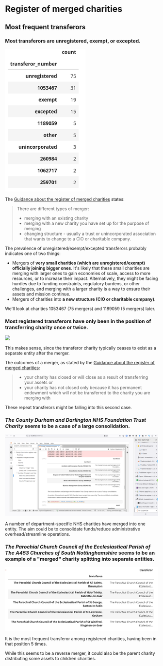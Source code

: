 # Register of merged charities

## Most frequent transferors

### Most transferors are unregistered, exempt, or excepted.

![](../assets/most_frequent_transferors.png)

The [Guidance about the register of merged charities](https://www.gov.uk/government/publications/register-of-merged-charities/guidance-about-the-register-of-merged-charities#different-types-of-merger) states:

> There are different types of merger:
> 
> - merging with an existing charity
> - merging with a new charity you have set up for the purpose of merging
> - changing structure - usually a trust or unincorporated association that wants to change to a CIO or charitable company.

The prevalence of unregistered/exempt/excepted transferors probably indicates one of two things:

- Mergers of ****very small charities (which are unregistered/exempt) officially joining bigger ones****. It's likely that these small charities are merging with larger ones to gain economies of scale, access to more resources, or to increase their impact. Alternatively, they might be facing hurdles due to funding constraints, regulatory burdens, or other challenges, and merging with a larger charity is a way to ensure their assets and mission continue.
- Mergers of charities into ****a new structure (CIO or charitable company)****.

We'll look at charities 1053467 (75 mergers) and 1189059 (5 mergers) later.

### Most registered transferors have only been in the position of transferring charity once or twice.

![](../assets/merger_freqs.png)

This makes sense, since the transferor charity typically ceases to exist as a separate entity after the merger.

The outcomes of a merger, as stated by the [Guidance about the register of merged charities](https://www.gov.uk/government/publications/register-of-merged-charities/guidance-about-the-register-of-merged-charities#why-register):

> - your charity has closed or will close as a result of transferring your assets or
> - your charity has not closed only because it has permanent endowment which will not be transferred to the charity you are merging with

These repeat transferors might be falling into this second case.

### *The County Durham and Darlington NHS Foundation Trust Charity* seems to be a case of a large consolidation.

![](../assets/consolidation_merger.png)

A number of department-specific NHS charities have merged into one entity. The aim could be to consolidate funds/reduce administrative overhead/streamline operations.

### *The Parochial Church Council of the Ecclesiastical Parish of The A453 Churches of South Nottinghamshire* seems to be an example of a "merged" charity splitting into separate entities.

![](../assets/reverse_merger.png)

It is the most frequent transferor among registered charities, having been in that position 5 times.

While this seems to be a reverse merger, it could also be the parent charity distributing some assets to children charities.
